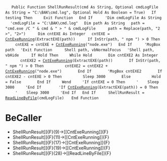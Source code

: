 &nbsp;&nbsp;&nbsp;&nbsp;
`Public Function ShellRunResult(cmd As String, Optional cmdLogFile As String = "C:\BAK\cmd.log", Optional Hold As Boolean = True)`
&nbsp;&nbsp;&nbsp;&nbsp;`If testing Then`
&nbsp;&nbsp;&nbsp;&nbsp;&nbsp;&nbsp;&nbsp;&nbsp;`Exit Function`
&nbsp;&nbsp;&nbsp;&nbsp;`End If`
&nbsp;&nbsp;&nbsp;&nbsp;
&nbsp;&nbsp;&nbsp;&nbsp;`'Dim cmdLogFile As String`
&nbsp;&nbsp;&nbsp;&nbsp;`'cmdLogFile = "C:\BAK\cmd.log"`
&nbsp;&nbsp;&nbsp;&nbsp;`Dim path As String`
&nbsp;&nbsp;&nbsp;&nbsp;`path = "cmd.exe /C " & cmd & " > " & cmdLogFile`
&nbsp;&nbsp;&nbsp;&nbsp;
&nbsp;&nbsp;&nbsp;&nbsp;`path = Replace(path, "2 >", "2>")`
&nbsp;&nbsp;&nbsp;&nbsp;
&nbsp;&nbsp;&nbsp;&nbsp;`Dim cntEXE As Integer`
&nbsp;&nbsp;&nbsp;&nbsp;`cntEXE = `[`CntExeRunning`](CntExeRunning)`(ExtractEXE(path))`
&nbsp;&nbsp;&nbsp;&nbsp;
&nbsp;&nbsp;&nbsp;&nbsp;`If InStr(path, " npm ") > 0 Then`
&nbsp;&nbsp;&nbsp;&nbsp;&nbsp;&nbsp;&nbsp;&nbsp;`cntEXE = cntEXE + `[`CntExeRunning`](CntExeRunning)`("node.exe")`
&nbsp;&nbsp;&nbsp;&nbsp;`End If`
&nbsp;&nbsp;&nbsp;&nbsp;
&nbsp;&nbsp;&nbsp;&nbsp;`'MsgBox path`
&nbsp;&nbsp;&nbsp;&nbsp;`'Exit Function`
&nbsp;&nbsp;&nbsp;&nbsp;
&nbsp;&nbsp;&nbsp;&nbsp;`Shell path, vbNormalFocus`
&nbsp;&nbsp;&nbsp;&nbsp;`'Shell path, vbHide`
&nbsp;&nbsp;&nbsp;&nbsp;
&nbsp;&nbsp;&nbsp;&nbsp;`If Hold Then`
&nbsp;&nbsp;&nbsp;&nbsp;&nbsp;&nbsp;&nbsp;&nbsp;`While Hold`
&nbsp;&nbsp;&nbsp;&nbsp;&nbsp;&nbsp;&nbsp;&nbsp;&nbsp;&nbsp;&nbsp;&nbsp;`Dim cntEXE2 As Integer`
&nbsp;&nbsp;&nbsp;&nbsp;&nbsp;&nbsp;&nbsp;&nbsp;&nbsp;&nbsp;&nbsp;&nbsp;`cntEXE2 = `[`CntExeRunning`](CntExeRunning)`(ExtractEXE(path))`
&nbsp;&nbsp;&nbsp;&nbsp;&nbsp;&nbsp;&nbsp;&nbsp;&nbsp;&nbsp;&nbsp;&nbsp;`If InStr(path, " npm ") > 0 Then`
&nbsp;&nbsp;&nbsp;&nbsp;&nbsp;&nbsp;&nbsp;&nbsp;&nbsp;&nbsp;&nbsp;&nbsp;&nbsp;&nbsp;&nbsp;&nbsp;`cntEXE2 = cntEXE2 + `[`CntExeRunning`](CntExeRunning)`("node.exe")`
&nbsp;&nbsp;&nbsp;&nbsp;&nbsp;&nbsp;&nbsp;&nbsp;&nbsp;&nbsp;&nbsp;&nbsp;`End If`
&nbsp;&nbsp;&nbsp;&nbsp;&nbsp;&nbsp;&nbsp;&nbsp;&nbsp;&nbsp;&nbsp;&nbsp;`'MsgBox cntEXE2`
&nbsp;&nbsp;&nbsp;&nbsp;&nbsp;&nbsp;&nbsp;&nbsp;&nbsp;&nbsp;&nbsp;&nbsp;`If cntEXE2 - cntEXE > 0 Then`
&nbsp;&nbsp;&nbsp;&nbsp;&nbsp;&nbsp;&nbsp;&nbsp;&nbsp;&nbsp;&nbsp;&nbsp;&nbsp;&nbsp;&nbsp;&nbsp;`Sleep 3000`
&nbsp;&nbsp;&nbsp;&nbsp;&nbsp;&nbsp;&nbsp;&nbsp;&nbsp;&nbsp;&nbsp;&nbsp;`Else`
&nbsp;&nbsp;&nbsp;&nbsp;&nbsp;&nbsp;&nbsp;&nbsp;&nbsp;&nbsp;&nbsp;&nbsp;&nbsp;&nbsp;&nbsp;&nbsp;`Hold = False`
&nbsp;&nbsp;&nbsp;&nbsp;&nbsp;&nbsp;&nbsp;&nbsp;&nbsp;&nbsp;&nbsp;&nbsp;`End If`
&nbsp;&nbsp;&nbsp;&nbsp;&nbsp;&nbsp;&nbsp;&nbsp;`Wend`
&nbsp;&nbsp;&nbsp;&nbsp;&nbsp;&nbsp;&nbsp;&nbsp;`'If cntEXE = 0 Then`
&nbsp;&nbsp;&nbsp;&nbsp;&nbsp;&nbsp;&nbsp;&nbsp;`'    Sleep 3000`
&nbsp;&nbsp;&nbsp;&nbsp;&nbsp;&nbsp;&nbsp;&nbsp;`'End If`
&nbsp;&nbsp;&nbsp;&nbsp;
&nbsp;&nbsp;&nbsp;&nbsp;&nbsp;&nbsp;&nbsp;&nbsp;`'If `[`CntExeRunning`](CntExeRunning)`(ExtractEXE(path)) = 0 Then`
&nbsp;&nbsp;&nbsp;&nbsp;&nbsp;&nbsp;&nbsp;&nbsp;`'    Sleep 3000`
&nbsp;&nbsp;&nbsp;&nbsp;&nbsp;&nbsp;&nbsp;&nbsp;`'End If`
&nbsp;&nbsp;&nbsp;&nbsp;`End If`
&nbsp;&nbsp;&nbsp;&nbsp;
&nbsp;&nbsp;&nbsp;&nbsp;`ShellRunResult = `[`ReadLineByFile`](ReadLineByFile)`(cmdLogFile)`
&nbsp;&nbsp;&nbsp;&nbsp;
`End Function`


# BeCaller
- ShellRunResult]]{F}(9)->[[CntExeRunning]]{F}
- ShellRunResult]]{F}(11)->[[CntExeRunning]]{F}
- ShellRunResult]]{F}(17)->[[CntExeRunning]]{F}
- ShellRunResult]]{F}(19)->[[CntExeRunning]]{F}
- ShellRunResult]]{F}(28)->[[ReadLineByFile]]{F}

